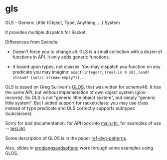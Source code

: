 gls
===

GLS - Generic Little (Object, Type, Anything, ...) System

It provides multiple dispatch for Racket.

Differences from Swindle:

- Doesn't force you to change all. GLS is a small collection with a dozen of
  functions in API. It only adds generic functions.

- It based upon types, not classes. You may dispatch you function on any
  predicate you may imagine: `exact-integer?`, `(real-in 0 10)`, 
`(and? stream? (not/c stream-empty?))`, ...

GLS is based on Greg Sullivan's <a
href="https://github.com/gregsgit/glos">GLOS</a>, that was witten for
scheme48. It has the same API, but without implemetation of own object system 
(glos-records). So GLS is not "generic little object system", but simply
"generic little system". But I added support for racket/class: you may use
class instead of type predicate and GLS correctly supports subtypes
(subclasses).

Sorry for bad documentation: for API look into <a href=https://github.com/Kalimehtar/gls/blob/master/gls/main.rkt> main.rkt</a>, for examples of use
-- <a href=https://github.com/Kalimehtar/gls/blob/master/gls/test.rkt>test.rkt</a>.

Some description of GLOS is in the paper <a
href="https://github.com/gregsgit/glos/blob/master/ref-dyn-patterns.pdf">ref-dyn-patterns</a>. 

Also, slides in <a href="https://github.com/gregsgit/glos/blob/master/proglangsandsofteng.pdf">proglangsandsofteng</a> work
through some examples using GLOS.
